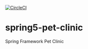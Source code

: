 [![CircleCI](https://circleci.com/gh/wagnerrdemorais/spring5-pet-clinic.svg?style=svg&circle-token=40d064202a040c3d05cdf47b43747523423de820)](https://app.circleci.com/pipelines/github/wagnerrdemorais/spring5-pet-clinic)

# spring5-pet-clinic
Spring Framework Pet Clinic

